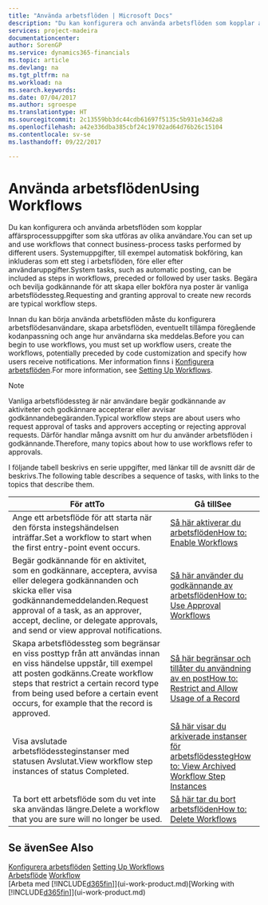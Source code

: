 ```yaml
---
title: "Använda arbetsflöden | Microsoft Docs"
description: "Du kan konfigurera och använda arbetsflöden som kopplar affärsprocessuppgifter som ska utföras av olika användare. Systemuppgifter, till exempel automatisk bokföring, kan inkluderas som ett steg i arbetsflöden, före eller efter användaruppgifter. Begära och bevilja godkännande för att skapa eller bokföra nya poster är vanliga arbetsflödessteg."
services: project-madeira
documentationcenter: 
author: SorenGP
ms.service: dynamics365-financials
ms.topic: article
ms.devlang: na
ms.tgt_pltfrm: na
ms.workload: na
ms.search.keywords: 
ms.date: 07/04/2017
ms.author: sgroespe
ms.translationtype: HT
ms.sourcegitcommit: 2c13559bb3dc44cdb61697f5135c5b931e34d2a8
ms.openlocfilehash: a42e336dba385cbf24c19702ad64d76b26c15104
ms.contentlocale: sv-se
ms.lasthandoff: 09/22/2017

---
```

# <a name="using-workflows"></a><span data-ttu-id="38dbb-105">Använda arbetsflöden</span><span class="sxs-lookup"><span data-stu-id="38dbb-105">Using Workflows</span></span>
<span data-ttu-id="38dbb-106">Du kan konfigurera och använda arbetsflöden som kopplar affärsprocessuppgifter som ska utföras av olika användare.</span><span class="sxs-lookup"><span data-stu-id="38dbb-106">You can set up and use workflows that connect business-process tasks performed by different users.</span></span> <span data-ttu-id="38dbb-107">Systemuppgifter, till exempel automatisk bokföring, kan inkluderas som ett steg i arbetsflöden, före eller efter användaruppgifter.</span><span class="sxs-lookup"><span data-stu-id="38dbb-107">System tasks, such as automatic posting, can be included as steps in workflows, preceded or followed by user tasks.</span></span> <span data-ttu-id="38dbb-108">Begära och bevilja godkännande för att skapa eller bokföra nya poster är vanliga arbetsflödessteg.</span><span class="sxs-lookup"><span data-stu-id="38dbb-108">Requesting and granting approval to create new records are typical workflow steps.</span></span>  

 <span data-ttu-id="38dbb-109">Innan du kan börja använda arbetsflöden måste du konfigurera arbetsflödesanvändare, skapa arbetsflöden, eventuellt tillämpa föregående kodanpassning och ange hur användarna ska meddelas.</span><span class="sxs-lookup"><span data-stu-id="38dbb-109">Before you can begin to use workflows, you must set up workflow users, create the workflows, potentially preceded by code customization and specify how users receive notifications.</span></span> <span data-ttu-id="38dbb-110">Mer information finns i [Konfigurera arbetsflöden](across-set-up-workflows.md).</span><span class="sxs-lookup"><span data-stu-id="38dbb-110">For more information, see [Setting Up Workflows](across-set-up-workflows.md).</span></span>  

> [!NOTE]  
>  <span data-ttu-id="38dbb-111">Vanliga arbetsflödessteg är när användare begär godkännande av aktiviteter och godkännare accepterar eller avvisar godkännandebegäranden.</span><span class="sxs-lookup"><span data-stu-id="38dbb-111">Typical workflow steps are about users who request approval of tasks and approvers accepting or rejecting approval requests.</span></span> <span data-ttu-id="38dbb-112">Därför handlar många avsnitt om hur du använder arbetsflöden i godkännande.</span><span class="sxs-lookup"><span data-stu-id="38dbb-112">Therefore, many topics about how to use workflows refer to approvals.</span></span>  

 <span data-ttu-id="38dbb-113">I följande tabell beskrivs en serie uppgifter, med länkar till de avsnitt där de beskrivs.</span><span class="sxs-lookup"><span data-stu-id="38dbb-113">The following table describes a sequence of tasks, with links to the topics that describe them.</span></span>  

|<span data-ttu-id="38dbb-114">**För att**</span><span class="sxs-lookup"><span data-stu-id="38dbb-114">**To**</span></span>|<span data-ttu-id="38dbb-115">**Gå till**</span><span class="sxs-lookup"><span data-stu-id="38dbb-115">**See**</span></span>|  
|------------|-------------|  
|<span data-ttu-id="38dbb-116">Ange ett arbetsflöde för att starta när den första instegshändelsen inträffar.</span><span class="sxs-lookup"><span data-stu-id="38dbb-116">Set a workflow to start when the first entry-point event occurs.</span></span>|[<span data-ttu-id="38dbb-117">Så här aktiverar du arbetsflöden</span><span class="sxs-lookup"><span data-stu-id="38dbb-117">How to: Enable Workflows</span></span>](across-how-to-enable-workflows.md)|  
|<span data-ttu-id="38dbb-118">Begär godkännande för en aktivitet, som en godkännare, acceptera, avvisa eller delegera godkännanden och skicka eller visa godkännandemeddelanden.</span><span class="sxs-lookup"><span data-stu-id="38dbb-118">Request approval of a task, as an approver, accept, decline, or delegate approvals, and send or view approval notifications.</span></span>|[<span data-ttu-id="38dbb-119">Så här använder du godkännande av arbetsflöden</span><span class="sxs-lookup"><span data-stu-id="38dbb-119">How to: Use Approval Workflows</span></span>](across-how-use-approval-workflows.md)|  
|<span data-ttu-id="38dbb-120">Skapa arbetsflödessteg som begränsar en viss posttyp från att användas innan en viss händelse uppstår, till exempel att posten godkänns.</span><span class="sxs-lookup"><span data-stu-id="38dbb-120">Create workflow steps that restrict a certain record type from being used before a certain event occurs, for example that the record is approved.</span></span>|[<span data-ttu-id="38dbb-121">Så här begränsar och tillåter du användning av en post</span><span class="sxs-lookup"><span data-stu-id="38dbb-121">How to: Restrict and Allow Usage of a Record</span></span>](across-how-to-restrict-and-allow-usage-of-a-record.md)|  
|<span data-ttu-id="38dbb-122">Visa avslutade arbetsflödessteginstanser med statusen Avslutat.</span><span class="sxs-lookup"><span data-stu-id="38dbb-122">View workflow step instances of status Completed.</span></span>|[<span data-ttu-id="38dbb-123">Så här visar du arkiverade instanser för arbetsflödessteg</span><span class="sxs-lookup"><span data-stu-id="38dbb-123">How to: View Archived Workflow Step Instances</span></span>](across-how-to-view-archived-workflow-step-instances.md)|  
|<span data-ttu-id="38dbb-124">Ta bort ett arbetsflöde som du vet inte ska användas längre.</span><span class="sxs-lookup"><span data-stu-id="38dbb-124">Delete a workflow that you are sure will no longer be used.</span></span>|[<span data-ttu-id="38dbb-125">Så här tar du bort arbetsflöden</span><span class="sxs-lookup"><span data-stu-id="38dbb-125">How to: Delete Workflows</span></span>](across-how-to-delete-workflows.md)|  

## <a name="see-also"></a><span data-ttu-id="38dbb-126">Se även</span><span class="sxs-lookup"><span data-stu-id="38dbb-126">See Also</span></span>  
<span data-ttu-id="38dbb-127">[Konfigurera arbetsflöden](across-set-up-workflows.md) </span><span class="sxs-lookup"><span data-stu-id="38dbb-127">[Setting Up Workflows](across-set-up-workflows.md) </span></span>  
<span data-ttu-id="38dbb-128">[Arbetsflöde](across-workflow.md) </span><span class="sxs-lookup"><span data-stu-id="38dbb-128">[Workflow](across-workflow.md) </span></span>  
<span data-ttu-id="38dbb-129">[Arbeta med [!INCLUDE[d365fin](includes/d365fin_md.md)]](ui-work-product.md)</span><span class="sxs-lookup"><span data-stu-id="38dbb-129">[Working with [!INCLUDE[d365fin](includes/d365fin_md.md)]](ui-work-product.md)</span></span>

